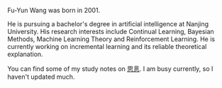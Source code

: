 Fu-Yun Wang was born in 2001.  

He is pursuing a bachelor's degree in artificial intelligence at Nanjing University. His research interests include Continual Learning, Bayesian Methods, Machine Learning Theory and Reinforcement Learning. He is currently working on incremental learning and  its reliable theoretical explanation.

You can find some of my study notes on [思悥](https://www.zhihu.com/people/tian-cai-68-16). 
I am busy currently, so I haven't updated much.
